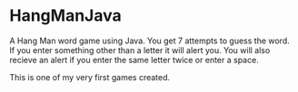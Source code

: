 # HangManJava
A Hang Man word game using Java. 
You get 7 attempts to guess the word. 
If you enter something other than a letter it will alert you. 
You will also recieve an alert if you enter the same letter twice or enter a space. 

This is one of my very first games created.
